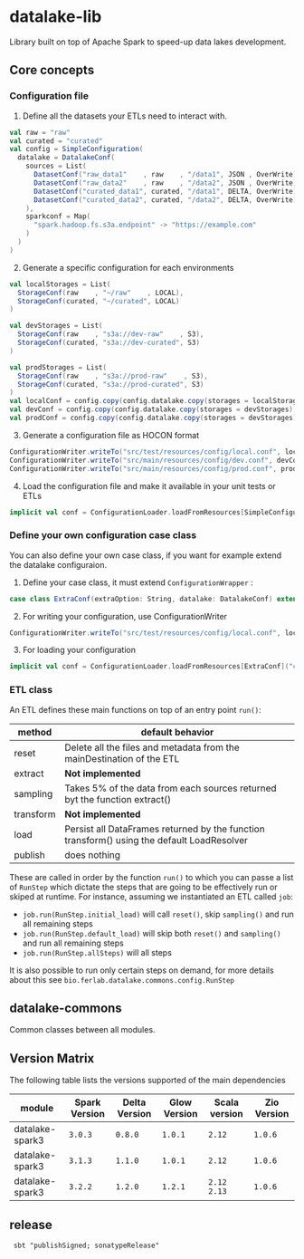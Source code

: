 # datalake-lib
Library built on top of Apache Spark to speed-up data lakes development.

## Core concepts

### Configuration file

1. Define all the datasets your ETLs need to interact with.
```scala
val raw = "raw"
val curated = "curated"
val config = SimpleConfiguration(
  datalake = DatalakeConf(
    sources = List(
      DatasetConf("raw_data1"    , raw    , "/data1", JSON , OverWrite),
      DatasetConf("raw_data2"    , raw    , "/data2", JSON , OverWrite),
      DatasetConf("curated_data1", curated, "/data1", DELTA, OverWrite),
      DatasetConf("curated_data2", curated, "/data2", DELTA, OverWrite)
    ),
    sparkconf = Map(
      "spark.hadoop.fs.s3a.endpoint" -> "https://example.com"
    )
  )
)
```

2. Generate a specific configuration for each environments
```scala
val localStorages = List(
  StorageConf(raw    , "~/raw"    , LOCAL),
  StorageConf(curated, "~/curated", LOCAL)
)

val devStorages = List(
  StorageConf(raw    , "s3a://dev-raw"    , S3),
  StorageConf(curated, "s3a://dev-curated", S3)
)

val prodStorages = List(
  StorageConf(raw    , "s3a://prod-raw"    , S3),
  StorageConf(curated, "s3a://prod-curated", S3)
)
val localConf = config.copy(config.datalake.copy(storages = localStorages))
val devConf = config.copy(config.datalake.copy(storages = devStorages))
val prodConf = config.copy(config.datalake.copy(storages = devStorages))
```
3. Generate a configuration file as HOCON format

```scala
ConfigurationWriter.writeTo("src/test/resources/config/local.conf", localConf)
ConfigurationWriter.writeTo("src/main/resources/config/dev.conf", devConf)
ConfigurationWriter.writeTo("src/main/resources/config/prod.conf", prodConf)
```

4. Load the configuration file and make it available in your unit tests or ETLs

```scala
implicit val conf = ConfigurationLoader.loadFromResources[SimpleConfiguration]("config/local.conf")
```

### Define your own configuration case class

You can also define your own case class, if you want for example extend the datalake configuraion.

1. Define your case class, it must extend `ConfigurationWrapper` :

```scala
case class ExtraConf(extraOption: String, datalake: DatalakeConf) extends ConfigurationWrapper(datalake)
```

2. For writing your configuration, use ConfigurationWriter

```scala   
ConfigurationWriter.writeTo("src/test/resources/config/local.conf", localConf)
```

3. For loading your configuration 

```scala
implicit val conf = ConfigurationLoader.loadFromResources[ExtraConf]("config/local.conf")
```

### ETL class

An ETL defines these main functions on top of an entry point `run()`:

| method    | default behavior                                                                           |
|-----------|--------------------------------------------------------------------------------------------|
| reset     | Delete all the files and metadata from the mainDestination of the ETL                      |
| extract   | **Not implemented**                                                                        |
| sampling  | Takes 5% of the data from each sources returned byt the function extract()                 |
| transform | **Not implemented**                                                                        |
|load| Persist all DataFrames returned by the function transform() using the default LoadResolver |
|publish| does nothing                                                                               |


These are called in order by the function `run()` to which you can passe a list of `RunStep` which dictate the steps that are going to be effectively run or skiped at runtime.
For instance, assuming we instantiated an ETL called `job`:
- `job.run(RunStep.initial_load)` will call `reset()`, skip `sampling()` and run all remaining steps
- `job.run(RunStep.default_load)` will skip both `reset()` and `sampling()` and run all remaining steps
- `job.run(RunStep.allSteps)` will all steps

It is also possible to run only certain steps on demand, for more details about this see `bio.ferlab.datalake.commons.config.RunStep`

## datalake-commons

Common classes between all modules.

## Version Matrix

The following table lists the versions supported of the main dependencies

| module | Spark Version | Delta Version | Glow Version | Scala version | Zio Version |
| ------ |---------------|---------------|--------------| ------------- |-------------|
| datalake-spark3 | `3.0.3`       | `0.8.0`       | `1.0.1`      | `2.12` | `1.0.6`     |
| datalake-spark3 | `3.1.3`       | `1.1.0`       | `1.0.1`      | `2.12` | `1.0.6`     |
| datalake-spark3 | `3.2.2`       | `1.2.0`       | `1.2.1`      | `2.12` `2.13` | `1.0.6`     |

## release

```
 sbt "publishSigned; sonatypeRelease"
```